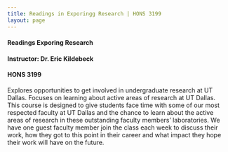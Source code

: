 ```yaml
---
title: Readings in Exporingg Research | HONS 3199
layout: page
---
```


#### Readings Exporing Research

#### Instructor: Dr. Eric Kildebeck

#### HONS 3199

Explores opportunities to get involved in undergraduate research at UT Dallas. Focuses on learning about active areas of research at UT Dallas. This course is designed to give students face time with some of our most respected faculty at UT Dallas and the chance to learn about the active areas of research in these outstanding faculty members’ laboratories. We have one guest faculty member join the class each week to discuss their work, how they got to this point in their career and what impact they hope their work will have on the future.
